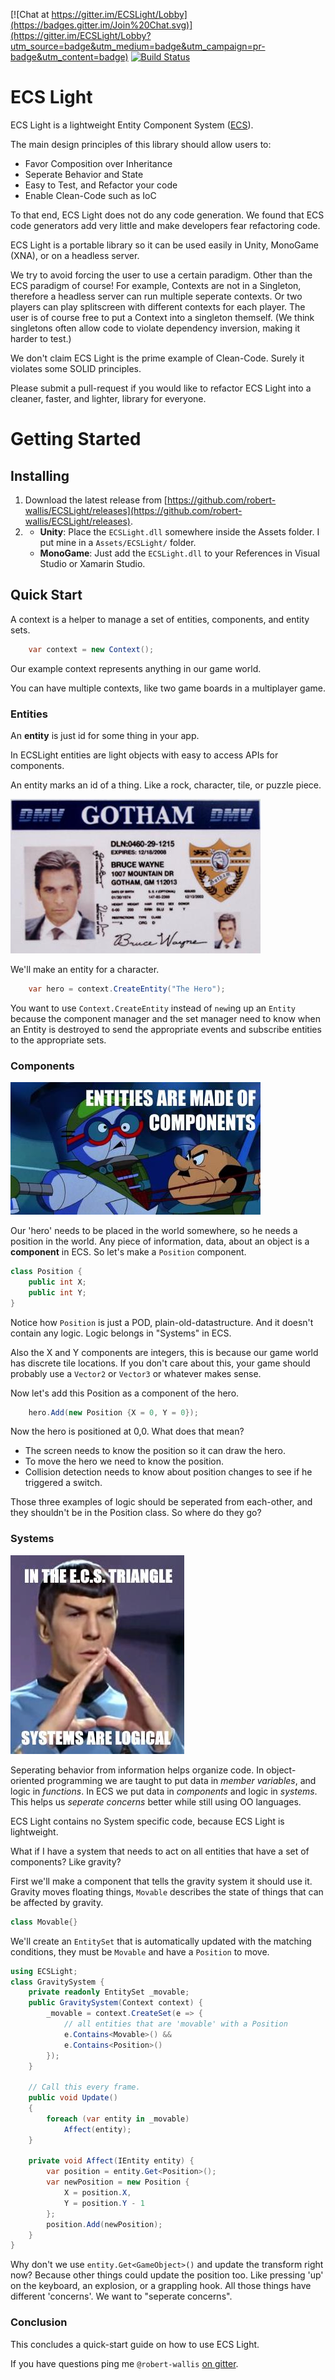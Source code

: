 ﻿[![Chat at https://gitter.im/ECSLight/Lobby](https://badges.gitter.im/Join%20Chat.svg)](https://gitter.im/ECSLight/Lobby?utm_source=badge&utm_medium=badge&utm_campaign=pr-badge&utm_content=badge)
[![Build Status](https://travis-ci.org/robert-wallis/ECSLight.svg?branch=master)](https://travis-ci.org/robert-wallis/ECSLight)

# ECS Light

ECS Light is a lightweight Entity Component System ([ECS](https://en.wikipedia.org/wiki/Entity%E2%80%93component%E2%80%93system)).

The main design principles of this library should allow users to:

* Favor Composition over Inheritance
* Seperate Behavior and State
* Easy to Test, and Refactor your code
* Enable Clean-Code such as IoC

To that end, ECS Light does not do any code generation.  We found that
ECS code generators add very little and make developers fear refactoring code.

ECS Light is a portable library so it can be used easily in Unity, MonoGame (XNA), or 
on a headless server.

We try to avoid forcing the user to use a certain paradigm.  Other than the ECS paradigm of course!
For example, Contexts are not in a Singleton, therefore a headless server can run multiple
seperate contexts.  Or two players can play splitscreen with different contexts for each player.
The user is of course free to put a Context into a singleton themself.  (We think
singletons often allow code to violate dependency inversion, making it harder to test.)

We don't claim ECS Light is the prime example of Clean-Code.  Surely it violates some SOLID principles.

Please submit a pull-request if you would like to refactor ECS Light into a cleaner, faster, and lighter, library for everyone.

# Getting Started

## Installing 

1. Download the latest release from [https://github.com/robert-wallis/ECSLight/releases](https://github.com/robert-wallis/ECSLight/releases).
2.
	* **Unity**: Place the `ECSLight.dll` somewhere inside the Assets folder.  I put mine in a `Assets/ECSLight/` folder.
	* **MonoGame**: Just add the `ECSLight.dll` to your References in Visual Studio or Xamarin Studio.

## Quick Start

A context is a helper to manage a set of entities, components, and entity sets.

```csharp
	var context = new Context();
```

Our example context represents anything in our game world.

You can have multiple contexts, like two game boards in a multiplayer game.

### Entities

An **entity** is just id for some thing in your app.

In ECSLight entities are light objects with easy to access APIs for components.

An entity marks an id of a thing.  Like a rock, character, tile, or puzzle piece.

![a hero's id](Docs/entity-id.jpg)

We'll make an entity for a character.

```csharp
	var hero = context.CreateEntity("The Hero");
```

You want to use `Context.CreateEntity` instead of `new`ing up an `Entity` because the component manager
and the set manager need to know when an Entity is destroyed to send the appropriate events and
subscribe entities to the appropriate sets.

### Components

![Entities are made of Components](Docs/components-are-things.jpg)

Our 'hero' needs to be placed in the world somewhere, so he needs a position in the world.
Any piece of information, data, about an object is a **component** in ECS.
So let's make a `Position` component.

```csharp
class Position {
	public int X;
	public int Y;
}
```

Notice how `Position` is just a POD, plain-old-datastructure.  And it doesn't contain any logic.
Logic belongs in "Systems" in ECS.


Also the X and Y components are integers, this is because our game world has discrete tile locations.
If you don't care about this, your game should probably use a `Vector2` or `Vector3` or whatever makes
sense.

Now let's add this Position as a component of the hero.

```csharp
	hero.Add(new Position {X = 0, Y = 0});
```

Now the hero is positioned at 0,0.  What does that mean?

* The screen needs to know the position so it can draw the hero.
* To move the hero we need to know the position.
* Collision detection needs to know about position changes to see if he triggered a switch.

Those three examples of logic should be seperated from each-other,
and they shouldn't be in the Position class.  So where do they go?

### Systems

![Logic is in Systems](Docs/logic-in-systems.jpg)

Seperating behavior from information helps organize code.
In object-oriented programming we are taught to put data in *member variables*, and logic in *functions*.
In ECS we put data in *components* and logic in *systems*.
This helps us *seperate concerns* better while still using OO languages.

ECS Light contains no System specific code, because ECS Light is lightweight.

What if I have a system that needs to act on all entities that have a set of components?  Like gravity?

First we'll make a component that tells the gravity system it should use it.  Gravity moves floating things, `Movable` describes the state
of things that can be affected by gravity.

```csharp
class Movable{}
```

We'll create an `EntitySet` that is automatically updated with the matching conditions, they must be `Movable` and have a `Position` to move.

```csharp
using ECSLight;
class GravitySystem {
	private readonly EntitySet _movable;
	public GravitySystem(Context context) {
		_movable = context.CreateSet(e => {
			// all entities that are 'movable' with a Position
			e.Contains<Movable>() &&
			e.Contains<Position>()
		});
	}

	// Call this every frame.
	public void Update()
	{
		foreach (var entity in _movable)
			Affect(entity);
	}

	private void Affect(IEntity entity) {
		var position = entity.Get<Position>();
		var newPosition = new Position {
			X = position.X,
			Y = position.Y - 1
		};
		position.Add(newPosition);
	}
}
```

Why don't we use `entity.Get<GameObject>()` and update the transform right now?
Because other things could update the position too.
Like pressing 'up' on the keyboard, an explosion, or a grappling hook.
All those things have different 'concerns'.
We want to "seperate concerns".

### Conclusion

This concludes a quick-start guide on how to use ECS Light.

If you have questions ping me `@robert-wallis` [on gitter](https://gitter.im/ECSLight/Lobby).

